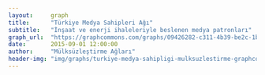 ```yaml
---
layout:     graph
title:      "Türkiye Medya Sahipleri Ağı"
subtitle:   "İnşaat ve enerji ihaleleriyle beslenen medya patronları"
graph_url:  "https://graphcommons.com/graphs/09426282-c311-4b39-be2c-1bd4f93b5771"
date:       2015-09-01 12:00:00
author:     "Mülksüzleştirme Ağları"
header-img: "img/graphs/turkiye-medya-sahipligi-mulksuzlestirme-graphcommons.png"
---
```

